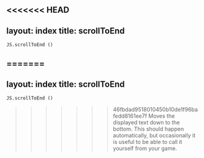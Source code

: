 <<<<<<< HEAD
---
layout: index
title: scrollToEnd
---

    JS.scrollToEnd ()

=======
---
layout: index
title: scrollToEnd
---

    JS.scrollToEnd ()

>>>>>>> 46fbdad9518010450b10de1f96bafedd8161ee7f
Moves the displayed text down to the bottom. This should happen automatically, but occasionally it is useful to be able to call it yourself from your game.